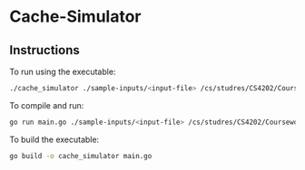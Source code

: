 # Cache-Simulator

## Instructions

To run using the executable:
```bash
./cache_simulator ./sample-inputs/<input-file> /cs/studres/CS4202/Coursework/P1-CacheSim/trace-file/<trace-file>
```

To compile and run:
```bash
go run main.go ./sample-inputs/<input-file> /cs/studres/CS4202/Coursework/P1-CacheSim/trace-file/<trace-file>
```

To build the executable:
```bash
go build -o cache_simulator main.go
```
